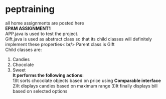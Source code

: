 # peptraining
all home assignments are posted here<br/>
**EPAM ASSIGNMENT1**<br/>
APP.java is used to test the project.<br />
Gift.java is used as abstract class so that its child classes will definitely implement these properties< br/>
Parent class is Gift<br />
Child classes are: <br/>
1) Candies <br/>
2) Chocolate <br/>
3) Sweet <br/>
**It performs the following actions:**<br/>
1)It sorts chocolate objects based on price using **Comparable interface** <br/>
2)It displays candies based on maximum range
3)It finally displays bill based on selected options
